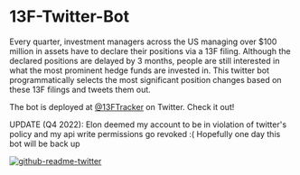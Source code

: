 # 13F-Twitter-Bot
Every quarter, investment managers across the US managing over $100 million in assets have to declare their positions via a 13F filing. Although the declared positions are delayed by 3 months, people are still interested in what the most prominent hedge funds are invested in. This twitter bot programmatically selects the most significant position changes based on these 13F filings and tweets them out.

The bot is deployed at [@13FTracker](https://twitter.com/13FTracker) on Twitter. Check it out!

UPDATE (Q4 2022): Elon deemed my account to be in violation of twitter's policy and my api write permissions go revoked :( Hopefully one day this bot will be back up

[![github-readme-twitter](https://github-readme-twitter.gazf.vercel.app/api?id=13FTracker)](https://github.com/gazf/github-readme-twitter)

